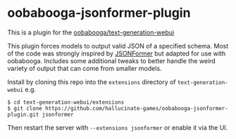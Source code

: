 # oobabooga-jsonformer-plugin

This is a plugin for the [oobabooga/text-generation-webui](https://github.com/oobabooga/text-generation-webui)

This plugin forces models to output valid JSON of a specified schema. Most of the code was strongly inspired by [JSONFormer](https://github.com/1rgs/jsonformer) but adapted for use with oobabooga. Includes some additional tweaks to better handle the weird variety of output that can come from smaller models.

Install by cloning this repo into the `extensions` directory of `text-generation-webui` e.g.
```shell
$ cd text-generation-webui/extensions
$ git clone https://github.com/hallucinate-games/oobabooga-jsonformer-plugin.git jsonformer
```
Then restart the server with `--extensions jsonformer` or enable it via the UI.
